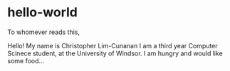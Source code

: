 # hello-world

To whomever reads this,

Hello! My name is Christopher Lim-Cunanan I am a third year Computer Scinece student, at the University of Windsor.
I am hungry and would like some food...
